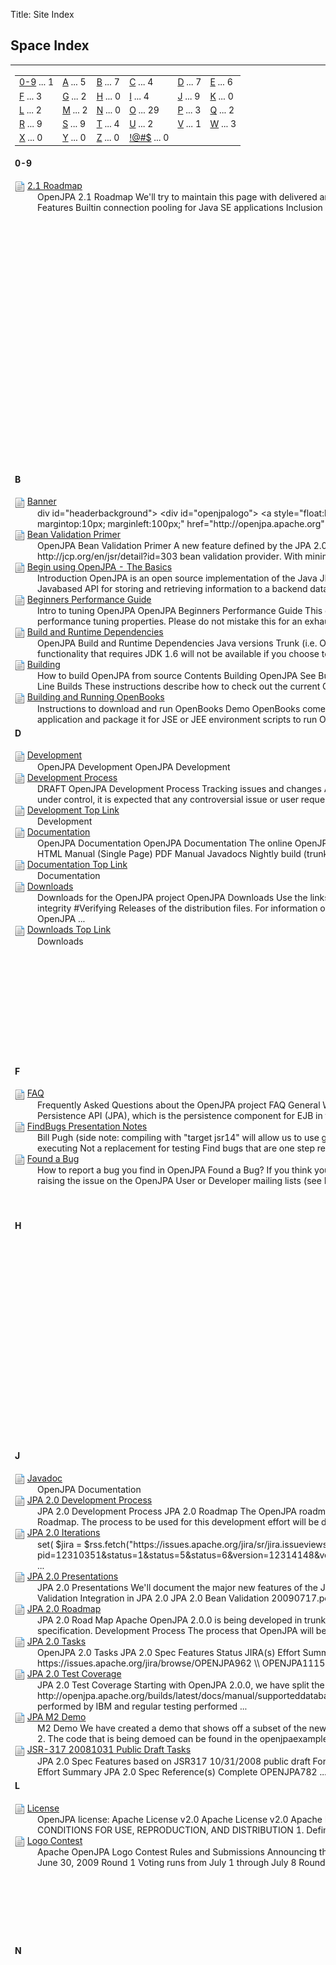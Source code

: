 Title: Site Index

<a name="Site-Index"></a>

## Space Index

 <TABLE width="99%" cellspacing="0" class="grid">
 <TR>
 <TD colspan="2">
 <TABLE width="100%">
 
 <TR>                <td class="border"><A href="#index-0-9">0-9</A> ... 1</TD>
 <td class="border"><A href="#index-A">A</A> ... 5</TD>
 <td class="border"><A href="#index-B">B</A> ... 7</TD>
 <td class="border"><A href="#index-C">C</A> ... 4</TD>
 
 <td class="border"><A href="#index-D">D</A> ... 7</TD>
 <td class="border"><A href="#index-E">E</A> ... 6</TD>
 </TR><TR>
 <td class="border"><A href="#index-F">F</A> ... 3</TD>
 
 <td class="border"><A href="#index-G">G</A> ... 2</TD>
 <td class="border"><A href="#index-H">H</A> ... 0</TD>
 <td class="border"><A href="#index-I">I</A> ... 4</TD>
 <td class="border"><A href="#index-J">J</A> ... 9</TD>
 
 <td class="border"><A href="#index-K">K</A> ... 0</TD>
 </TR><TR>
 <td class="border"><A href="#index-L">L</A> ... 2</TD>
 <td class="border"><A href="#index-M">M</A> ... 2</TD>
 
 <td class="border"><A href="#index-N">N</A> ... 0</TD>
 <td class="border"><A href="#index-O">O</A> ... 29</TD>
 <td class="border"><A href="#index-P">P</A> ... 3</TD>
 <td class="border"><A href="#index-Q">Q</A> ... 2</TD>
 
 </TR><TR>
 <td class="border"><A href="#index-R">R</A> ... 9</TD>
 <td class="border"><A href="#index-S">S</A> ... 9</TD>
 <td class="border"><A href="#index-T">T</A> ... 4</TD>
 
 <td class="border"><A href="#index-U">U</A> ... 2</TD>
 <td class="border"><A href="#index-V">V</A> ... 1</TD>
 <td class="border"><A href="#index-W">W</A> ... 3</TD>
 </TR><TR>
 
 <td class="border"><A href="#index-X">X</A> ... 0</TD>
 <td class="border"><A href="#index-Y">Y</A> ... 0</TD>
 <td class="border"><A href="#index-Z">Z</A> ... 0</TD>
 <td class="border"><A href="#index-%2521@%2523%2524">!@#$</A> ... 0</TD>
 
 <td class="border">&nbsp;</TD>
 <td class="border">&nbsp;</TD>
 </TR>
 </TABLE>
 </TD>
 </TR>
 <TR valign="top">        <td class="border"><H4 style="margin-top: 0px"><A name="index-0-9"></A>0-9</H4>
 
 <IMG src="images/docs_16.gif" height="16" width="16" border="0" align="absmiddle" title="2.1 Roadmap"> 
 <A href="21-roadmap.html">2.1 Roadmap</A>
 <BR>
 <DIV class="smalltext" style="margin: 0 0 0 36px">OpenJPA 2.1 Roadmap  We'll try to maintain this page with delivered and planned features for the OpenJPA 2.1.0 release, so check back often.   Planned Features   Builtin connection pooling for Java SE applications  Inclusion of commonsdbcp in openjpaall.jar and the binary distribution ... </DIV>
 </TD>
 <td class="border"><H4 style="margin-top: 0px"><A name="index-A"></A>A</H4>
 
 <IMG src="images/docs_16.gif" height="16" width="16" border="0" align="absmiddle" title="Apache Nexus Release Process (1.2.x-2.1.x)">
 <A href="apache-nexus-release-process-12x-21x.html">Apache Nexus Release Process (1.2.x-2.1.x)</A>
 <BR>
 <DIV class="smalltext" style="margin: 0 0 0 36px">We're starting to move our builds over to using the Apache Nexus repository (repository.apache.org) for releasing SNAPSHOT and release artifacts. More details on releasing artifacts and using Nexus can be found on the Maven website at http://maven.apache.org/developers/release/apacherelease.html ... </DIV>
 
 <IMG src="images/docs_16.gif" height="16" width="16" border="0" align="absmiddle" title="APIDiscussionFollowUp">
 <A href="apidiscussionfollowup.html">APIDiscussionFollowUp</A>
 <BR>
 <DIV class="smalltext" style="margin: 0 0 0 36px">After our meeting, Patrick did some analysis of our current API and where we might want to take it. Here are some initial observations. Please comment as appropriate.  OpenJPAEntityManager extends EntityTransaction; should it? clr no, I like your ... </DIV>
 
 <IMG src="images/docs_16.gif" height="16" width="16" border="0" align="absmiddle" title="Apply an Eclipse Patch">
 <A href="apply-an-eclipse-patch.html">Apply an Eclipse Patch</A>
 <BR>
 <DIV class="smalltext" style="margin: 0 0 0 36px">Apply an Eclipse Patch to DayTrader You can apply an Eclipse patch to DayTrader for the Criteria API changes  Setting up Eclipse First install eclipse by going to&amp;nbsp;http:/www.eclipse.org http://www.eclipse.org and downloading a version of it. These instructions ... </DIV>
 
 <IMG src="images/docs_16.gif" height="16" width="16" border="0" align="absmiddle" title="Architecture Notes">
 <A href="architecture-notes.html">Architecture Notes</A>
 <BR>
 <DIV class="smalltext" style="margin: 0 0 0 36px">OpenJPA Architecture notes:  Design point: object persistence; ORM but other stores also supported by the architecture  domain model: user's responsibility; other areas are OpenJPA  persistence kernel is central part delegates to other stores via data cache ... </DIV>
 
 <IMG src="images/docs_16.gif" height="16" width="16" border="0" align="absmiddle" title="Automated Builds">
 <A href="automated-builds.html">Automated Builds</A>
 <BR>
 <DIV class="smalltext" style="margin: 0 0 0 36px">We're using the Apache Hudson build server for continuous builds for several of the OpenJPA code streams and some of the artifacts in the Tools subproject.   Hudson Jobs OpenJPA  OpenJPA 1.2.x build and deploy http://hudson.apache.org/hudson/job/OpenJPA12x/ This build runs on the Ubuntu ... </DIV>
 </TD>
 </TR><TR valign="top">
 <td class="border"><H4 style="margin-top: 0px"><A name="index-B"></A>B</H4>
 
 <IMG src="images/docs_16.gif" height="16" width="16" border="0" align="absmiddle" title="Banner">
 <A href="banner.html">Banner</A>
 <BR>
 <DIV class="smalltext" style="margin: 0 0 0 36px">div id=&quot;headerbackground&quot;&gt; 	  &lt;div id=&quot;openjpalogo&quot;&gt;         &lt;a style=&quot;float:left; width:280px;display:block;textindent:5000px;textdecoration:none;lineheight:60px; margintop:10px; marginleft:100px;&quot; href=&quot;http://openjpa.apache.org&quot;&gt;OpenJPA&lt;/a&gt; 	  &lt;/div&gt;      &lt;div id ... </DIV>
 
 <IMG src="images/docs_16.gif" height="16" width="16" border="0" align="absmiddle" title="Bean Validation Primer">
 <A href="bean-validation-primer.html">Bean Validation Primer</A>
 <BR>
 <DIV class="smalltext" style="margin: 0 0 0 36px">OpenJPA Bean Validation Primer  A new feature defined by the JPA 2.0 specification is the ability to seamlessly integrate with a JSR303 http://jcp.org/en/jsr/detail?id=303 bean validation provider.  With minimal effort, OpenJPA 2.0 http://openjpa.apache.org ... </DIV>
 
 <IMG src="images/docs_16.gif" height="16" width="16" border="0" align="absmiddle" title="Begin using OpenJPA - The Basics">
 <A href="begin-using-openjpa-the-basics.html">Begin using OpenJPA - The Basics</A>
 <BR>
 <DIV class="smalltext" style="margin: 0 0 0 36px">Introduction OpenJPA is an open source implementation of the Java JPA (Java Persistence API) specification from Apache. JPA provides an agnostic Javabased API for storing and retrieving information to a backend database. It has a canonical query language named ... </DIV>
 
 <IMG src="images/docs_16.gif" height="16" width="16" border="0" align="absmiddle" title="Beginners Performance Guide">
 <A href="beginners-performance-guide.html">Beginners Performance Guide</A>
 <BR>
 <DIV class="smalltext" style="margin: 0 0 0 36px">Intro to tuning OpenJPA     OpenJPA Beginners Performance Guide  This guide is targeted at new users of OpenJPA that would like to know some of the important performance tuning properties. Please do not mistake this for an exhaustive tuning guide. This is just enough information ... </DIV>

 <IMG src="images/docs_16.gif" height="16" width="16" border="0" align="absmiddle" title="Build and Runtime Dependencies">
 <A href="build-and-runtime-dependencies.html">Build and Runtime Dependencies</A>
 <BR>
 <DIV class="smalltext" style="margin: 0 0 0 36px">OpenJPA Build and Runtime Dependencies    Java versions   Trunk (i.e. OpenJPA 2.1.0 currently) and 2.0.x branch require JDK 1.6 or 1.5. Note that some functionality that requires JDK 1.6 will not be available if you choose to build with JDK 1.5.  Building ... </DIV>
 
 <IMG src="images/docs_16.gif" height="16" width="16" border="0" align="absmiddle" title="Building">
 <A href="building.html">Building</A>
 <BR>
 <DIV class="smalltext" style="margin: 0 0 0 36px">How to build OpenJPA from source    Contents     Building OpenJPA  See Build and Runtime Dependencies for details on the required Java levels.   Maven   Command Line Builds  These instructions describe how to check out the current OpenJPA source code (from ... </DIV>
 
 <IMG src="images/docs_16.gif" height="16" width="16" border="0" align="absmiddle" title="Building and Running OpenBooks">
 <A href="building-and-running-openbooks.html">Building and Running OpenBooks</A>
 <BR>
 <DIV class="smalltext" style="margin: 0 0 0 36px">Instructions to download and run OpenBooks Demo   OpenBooks comes with      complete source code   build scripts to demonstrate how to build a typical OpenJPA application and package it for JSE or JEE environment   scripts to run OpenBooks in on your local database installation.        Follow ... </DIV>
 </TD>
 <td class="border"><H4 style="margin-top: 0px"><A name="index-C"></A>C</H4>
 
 <IMG src="images/docs_16.gif" height="16" width="16" border="0" align="absmiddle" title="Coding Standards">
 <A href="coding-standards.html">Coding Standards</A>
 <BR>
 <DIV class="smalltext" style="margin: 0 0 0 36px">Coding standards for OpenJPA source code    Coding Standards   ASF Requirements   Copyright notices for submitted patches  Please see http://www.apache.org/legal/srcheaders.html for details of the following summary.  Apache does not require you to assign ownership or copyright for any ... </DIV>
 
 <IMG src="images/docs_16.gif" height="16" width="16" border="0" align="absmiddle" title="Committers">
 <A href="committers.html">Committers</A>
 <BR>
 <DIV class="smalltext" style="margin: 0 0 0 36px">List of people with commit access to the OpenJPA repository   The people listed below have made significant contributions to OpenJPA by working long and hard to make quality software for the rest of the world to use.  If you would like to contribute to OpenJPA, please see ... </DIV>
 
 <IMG src="images/docs_16.gif" height="16" width="16" border="0" align="absmiddle" title="Community">
 <A href="community.html">Community</A>
 <BR>
 <DIV class="smalltext" style="margin: 0 0 0 36px">OpenJPA Community Links</DIV>
 
 <IMG src="images/docs_16.gif" height="16" width="16" border="0" align="absmiddle" title="Community Top Link">
 <A href="community.html">Community Top Link</A>
 <BR>
 <DIV class="smalltext" style="margin: 0 0 0 36px">Community</DIV>
 
 <IMG src="images/docs_16.gif" height="16" width="16" border="0" align="absmiddle" title="Consumers Top Link">
 <A href="consumers.html">Consumers Top Link</A>
 <BR>
 <DIV class="smalltext" style="margin: 0 0 0 36px">Consumers</DIV>
 
 </TD>
 </TR><TR valign="top">
 <td class="border"><H4 style="margin-top: 0px"><A name="index-D"></A>D</H4>
 
 <IMG src="images/docs_16.gif" height="16" width="16" border="0" align="absmiddle" title="Development">
 <A href="development.html">Development</A>
 <BR>
 <DIV class="smalltext" style="margin: 0 0 0 36px">OpenJPA Development    OpenJPA Development</DIV>
 
 <IMG src="images/docs_16.gif" height="16" width="16" border="0" align="absmiddle" title="Development Process">
 <A href="development-process.html">Development Process</A>
 <BR>
 <DIV class="smalltext" style="margin: 0 0 0 36px">DRAFT OpenJPA Development Process   Tracking issues and changes  A JIRA issue is required for any substantive change. In order to keep the list of JIRA issues under control, it is expected that any controversial issue or user request for a feature or design change be discussed ... </DIV>
 
 <IMG src="images/docs_16.gif" height="16" width="16" border="0" align="absmiddle" title="Development Top Link">
 <A href="development.html">Development Top Link</A>
 <BR>
 <DIV class="smalltext" style="margin: 0 0 0 36px">Development</DIV>
 
 <IMG src="images/docs_16.gif" height="16" width="16" border="0" align="absmiddle" title="Documentation">
 <A href="documentation.html">Documentation</A>
 <BR>
 <DIV class="smalltext" style="margin: 0 0 0 36px">OpenJPA Documentation    OpenJPA Documentation  The online OpenJPA documentation can be found here.   Latest (2.1.0SNAPSHOT)    Version  HTML Manual  HTML Manual (Single Page)  PDF Manual  Javadocs    Nightly build (trunk)  manual http://openjpa.apache.org/builds/latest ... </DIV>
 
 <IMG src="images/docs_16.gif" height="16" width="16" border="0" align="absmiddle" title="Documentation Top Link">
 <A href="documentation.html">Documentation Top Link</A>
 <BR>
 <DIV class="smalltext" style="margin: 0 0 0 36px">Documentation</DIV>
 
 <IMG src="images/docs_16.gif" height="16" width="16" border="0" align="absmiddle" title="Downloads">
 <A href="downloads.html">Downloads</A>
 <BR>
 <DIV class="smalltext" style="margin: 0 0 0 36px">Downloads for the OpenJPA project    OpenJPA Downloads  Use the links below to download a distribution of Apache OpenJPA. It is good practice to verify the integrity #Verifying Releases of the distribution files.  For information on obtaining OpenJPA binaries, see the Obtaining page. For information on building OpenJPA ... </DIV>
 
 <IMG src="images/docs_16.gif" height="16" width="16" border="0" align="absmiddle" title="Downloads Top Link">
 <A href="downloads.html">Downloads Top Link</A>
 <BR>
 <DIV class="smalltext" style="margin: 0 0 0 36px">Downloads</DIV>
 </TD>
 <td class="border"><H4 style="margin-top: 0px"><A name="index-E"></A>E</H4>
 
 <IMG src="images/docs_16.gif" height="16" width="16" border="0" align="absmiddle" title="Embeddable samples">
 <A href="embeddable-samples.html">Embeddable samples</A>
 <BR>
 <DIV class="smalltext" style="margin: 0 0 0 36px">Embeddable samples    Embeddable classes An entity may use other finegrained classes to represent entity state. Instances of these classes, unlike entity instances, do not have persistent identity of their own. Instead, they exist only as part of the state of the entity ... </DIV>
 
 <IMG src="images/docs_16.gif" height="16" width="16" border="0" align="absmiddle" title="Enhancement with ANT">
 <A href="enhancement-with-ant.html">Enhancement with ANT</A>
 <BR>
 <DIV class="smalltext" style="margin: 0 0 0 36px">following shows how to define a OpenJPA enhancer task and how to invoke the task in ANT.  First you'll need to compile the Entites. (Note: as a prereq to running the enhance task, I copied my persistence.xml file to my /build directory. You ... </DIV>
 
 <IMG src="images/docs_16.gif" height="16" width="16" border="0" align="absmiddle" title="Enhancement with Eclipse">
 <A href="enhancement-with-eclipse.html">Enhancement with Eclipse</A>
 <BR>
 <DIV class="smalltext" style="margin: 0 0 0 36px">Enhancing Entities with Eclipse  If you are using Eclipse to write and deploy your application, then you have two choices for build time enhancement of your entities. But, if you're using orm.xml to map the Entities, then you can only use the Custom ANT ... </DIV>
 
 <IMG src="images/docs_16.gif" height="16" width="16" border="0" align="absmiddle" title="Enhancement with Maven">
 <A href="enhancement-with-maven.html">Enhancement with Maven</A>
 <BR>
 <DIV class="smalltext" style="margin: 0 0 0 36px">Using the openjpamavenplugin  There is a Maven plugin provided by the Codehaus project http://mojo.codehaus.org/openjpamavenplugin/index.html, which uses OpenJPA to enhance entities during a Maven build.  For example, to enhance you source entity classes after they have been compiled (but exclude ... </DIV>
 
 <IMG src="images/docs_16.gif" height="16" width="16" border="0" align="absmiddle" title="Entity Enhancement">
 <A href="entity-enhancement.html">Entity Enhancement</A>
 <BR>
 <DIV class="smalltext" style="margin: 0 0 0 36px">How to enhance entity classes    What is Enhancement Anyway?  The JPA spec requires some type of monitoring of Entity objects, but the spec does not define how to implement this monitoring. Some JPA providers autogenerate new subclasses or proxy objects that front ... </DIV>

 <IMG src="images/docs_16.gif" height="16" width="16" border="0" align="absmiddle" title="Events and News">
 <A href="index.html#Index-eventsandnews">Events and News</A>
 <BR> 
 <DIV class="smalltext" style="margin: 0 0 0 36px">OpenJPA related events    News Archive</DIV>
 </TD>
 </TR><TR valign="top">
 <td class="border"><H4 style="margin-top: 0px"><A name="index-F"></A>F</H4>
 
 <IMG src="images/docs_16.gif" height="16" width="16" border="0" align="absmiddle" title="FAQ">
 <A href="faq.html">FAQ</A>
 <BR>
 <DIV class="smalltext" style="margin: 0 0 0 36px">Frequently Asked Questions about the OpenJPA project    FAQ      General   What is OpenJPA?  OpenJPA is a 100% opensource implementation of the Java Persistence API (JPA), which is the persistence component for EJB in the Java EE 5 specification http://java.sun.com/javaee/.   What ... </DIV>
 
 <IMG src="images/docs_16.gif" height="16" width="16" border="0" align="absmiddle" title="FindBugs Presentation Notes">
 <A href="findbugs-presentation-notes.html">FindBugs Presentation Notes</A>
 <BR>
 <DIV class="smalltext" style="margin: 0 0 0 36px">Bill Pugh  (side note: compiling with &quot;target jsr14&quot; will allow us to use generics and compile to JDK 1.4 usable code)  Static analysis   Analyzes program w/out executing   Not a replacement for testing  Find bugs that are one step removed ... </DIV>
 
 <IMG src="images/docs_16.gif" height="16" width="16" border="0" align="absmiddle" title="Found a Bug">
 <A href="found-a-bug.html">Found a Bug</A>
 <BR>
 <DIV class="smalltext" style="margin: 0 0 0 36px">How to report a bug you find in OpenJPA    Found a Bug?  If you think you've found a problem with OpenJPA, there are several ways to proceed.  You can begin by raising the issue on the OpenJPA User or Developer mailing lists (see Mailing Lists ... </DIV>
 </TD>
 <td class="border"><H4 style="margin-top: 0px"><A name="index-G"></A>G</H4>
 
 <IMG src="images/docs_16.gif" height="16" width="16" border="0" align="absmiddle" title="Get Involved">
 <A href="get-involved.html">Get Involved</A>
 <BR>
 <DIV class="smalltext" style="margin: 0 0 0 36px">Information on getting involved with the OpenJPA project    Join the Apache OpenJPA Community  The Apache OpenJPA project is being built by the open source community for the open source community we welcome your input and contributions!   What we are looking for   Source code ... </DIV>
 
 <IMG src="images/docs_16.gif" height="16" width="16" border="0" align="absmiddle" title="Getting started">
 <A href="getting-started.html">Getting started</A>
 <BR>
 <DIV class="smalltext" style="margin: 0 0 0 36px">Notes These instructions detail the steps required to run a give sample for a number of different environments. You can substitute any of the directories in the \binary download\\examples\ directory for hellojpa in the instructions below to run a different sample.   Getting Started with the Eclipse  # Download ... </DIV>
 </TD>
 
 </TR><TR valign="top">
 <td class="border"><H4 style="margin-top: 0px"><A name="index-H"></A>H</H4>
 </TD>
 <td class="border"><H4 style="margin-top: 0px"><A name="index-I"></A>I</H4>

 <IMG src="https://cwiki.apache.org/confluence/s/1810/9/_/images/icons/home_16.gif" height="16" width="16" border="0" align="absmiddle" title="Index (Space Home Page)">
 <A href="index.html">Index</A>
 <BR>
 <DIV class="smalltext" style="margin: 0 0 0 36px">Welcome to Apache OpenJPA     \\                             \\   News Events and News   \\     \\   Resources   Quick Start Guide to OpenJPA Quick Start  Obtaining OpenJPA Obtaining  OpenJPA Documentation Documentation  Integration with Containers and Application Servers Integration  Enhancing entities with Maven2 Entity Enhancement  OpenJPA ... </DIV>
 
 <IMG src="images/docs_16.gif" height="16" width="16" border="0" align="absmiddle" title="Index Top Link">
 <A href="index.html">Index Top Link</A>
 <BR>
 <DIV class="smalltext" style="margin: 0 0 0 36px">Index</DIV>
 
 <IMG src="images/docs_16.gif" height="16" width="16" border="0" align="absmiddle" title="Integration">
 <A href="integration.html">Integration</A>
 <BR>
 <DIV class="smalltext" style="margin: 0 0 0 36px">How to integrate OpenJPA with various containers and application servers    Runtime Dependencies  The binary release download of OpenJPA includes all of the code needed to run in a standalone Java SE JVM or within a Java EE application server. See Build and Runtime ... </DIV>
 
 <IMG src="images/docs_16.gif" height="16" width="16" border="0" align="absmiddle" title="Intro">
 <A href="intro.html">Intro</A>
 <BR>
 <DIV class="smalltext" style="margin: 0 0 0 36px">Apache OpenJPA is a Java persistence project at The Apache Software Foundation http://apache.org that can be used as a standalone POJO http://en.wikipedia.org/wiki/POJO persistence layer or integrated Integration into any Java EE compliant container and many other lightweight ... </DIV>
 </TD>
 
 </TR><TR valign="top">
 <td class="border"><H4 style="margin-top: 0px"><A name="index-J"></A>J</H4>
 
 <IMG src="images/docs_16.gif" height="16" width="16" border="0" align="absmiddle" title="Javadoc">
 <A href="javadoc.html">Javadoc</A>
 <BR>
 <DIV class="smalltext" style="margin: 0 0 0 36px">OpenJPA Documentation</DIV>
 
 <IMG src="images/docs_16.gif" height="16" width="16" border="0" align="absmiddle" title="JPA 2.0 Development Process">
 <A href="jpa-20-development-process.html">JPA 2.0 Development Process</A>
 <BR>
 <DIV class="smalltext" style="margin: 0 0 0 36px">JPA 2.0 Development Process    JPA 2.0 Roadmap The OpenJPA roadmap and iteration detail for developing JPA 2.0 functionality is documented here JPA 2.0 Roadmap. The process to be used for this development effort will be documented on this Development Process page.   Overview JPA ... </DIV>
 
 <IMG src="images/docs_16.gif" height="16" width="16" border="0" align="absmiddle" title="JPA 2.0 Iterations">
 <A href="jpa-20-iterations.html">JPA 2.0 Iterations</A>
 <BR>
 <DIV class="smalltext" style="margin: 0 0 0 36px">set( $jira = $rss.fetch(&quot;https://issues.apache.org/jira/sr/jira.issueviews:searchrequestxml/temp/SearchRequest.xml?pid=12310351&amp;status=1&amp;status=5&amp;status=6&amp;version=12314148&amp;version=12313483&amp;version=12313624&amp;version=12314149&amp;version=12314019&amp;version ... </DIV>
 
 <IMG src="images/docs_16.gif" height="16" width="16" border="0" align="absmiddle" title="JPA 2.0 Presentations">
 <A href="jpa-20-presentations.html">JPA 2.0 Presentations</A>
 <BR>
 <DIV class="smalltext" style="margin: 0 0 0 36px">JPA 2.0 Presentations  We'll document the major new features of the JPA 2.0 specification and how they are being implemented in OpenJPA on this page.   Bean Validation Integration in JPA 2.0 JPA 2.0 Bean Validation 20090717.pdf (20090717) by Jeremy Bauer and Donald ... </DIV>
 
 <IMG src="images/docs_16.gif" height="16" width="16" border="0" align="absmiddle" title="JPA 2.0 Roadmap">
 <A href="jpa-20-roadmap.html">JPA 2.0 Roadmap</A>
 <BR> 
 <DIV class="smalltext" style="margin: 0 0 0 36px">JPA 2.0 Road Map  Apache OpenJPA 2.0.0 is being developed in trunk and will be a JPA 2.0 certified release of the JSR317 http://jcp.org/en/jsr/detail?id=317 specification.   Development Process  The process that OpenJPA will be following for developing JPA ... </DIV>
 
 <IMG src="images/docs_16.gif" height="16" width="16" border="0" align="absmiddle" title="JPA 2.0 Tasks">
 <A href="jpa-20-tasks.html">JPA 2.0 Tasks</A>
 <BR>
 <DIV class="smalltext" style="margin: 0 0 0 36px">OpenJPA 2.0 Tasks    JPA 2.0 Spec Features    Status  JIRA(s)  Effort  Summary  Area  JPA 2.0 Spec Reference(s)    Complete  OPENJPA962 https://issues.apache.org/jira/browse/OPENJPA962 \\ OPENJPA1115 https://issues.apache.org/jira/browse/OPENJPA1115  Medium  New database ... </DIV>
 
 <IMG src="images/docs_16.gif" height="16" width="16" border="0" align="absmiddle" title="JPA 2.0 Test Coverage">
 <A href="jpa-20-test-coverage.html">JPA 2.0 Test Coverage</A>
 <BR>
 <DIV class="smalltext" style="margin: 0 0 0 36px">JPA 2.0 Test Coverage  Starting with OpenJPA 2.0.0, we have split the supported databases  http://openjpa.apache.org/builds/latest/docs/manual/supporteddatabases.html into verified and compatible categories. The automated database testing performed by IBM and regular testing performed ... </DIV>

 <IMG src="images/docs_16.gif" height="16" width="16" border="0" align="absmiddle" title="JPA M2 Demo">
 <A href="jpa-m2-demo.html">JPA M2 Demo</A>
 <BR>
 <DIV class="smalltext" style="margin: 0 0 0 36px">M2 Demo We have created a demo that shows off a subset of the new features that were added during the second milestone Release Management#Milestone 2. The code that is being demoed can be found in the openjpaexamples module under the src/jpastore ... </DIV>

 <IMG src="images/docs_16.gif" height="16" width="16" border="0" align="absmiddle" title="JSR-317 20081031 Public Draft Tasks">
 <A href="jsr-317-20081031-public-draft-tasks.html">JSR-317 20081031 Public Draft Tasks</A>
 <BR>
 <DIV class="smalltext" style="margin: 0 0 0 36px">JPA 2.0 Spec Features based on JSR317 10/31/2008 public draft  For the most recent task list see the JPA 2.0 Roadmap JPA 2.0 Roadmap.    Status  JIRA(s)  Effort  Summary  JPA 2.0 Spec Reference(s)    Complete   OPENJPA782 ... </DIV>
 </TD>
 <td class="border"><H4 style="margin-top: 0px"><A name="index-K"></A>K</H4>
 </TD>
 </TR><TR valign="top">
 
 <td class="border"><H4 style="margin-top: 0px"><A name="index-L"></A>L</H4>

 <IMG src="images/docs_16.gif" height="16" width="16" border="0" align="absmiddle" title="License">
 <A href="license.html">License</A>
 <BR>
 <DIV class="smalltext" style="margin: 0 0 0 36px">OpenJPA license: Apache License v2.0    Apache License v2.0                   Apache License             Version 2.0, January 2004            http://www.apache.org/licenses/     TERMS AND CONDITIONS FOR USE, REPRODUCTION, AND DISTRIBUTION    1. Definitions.     &quot;License&quot; shall mean the terms and conditions for use ... </DIV>

 <IMG src="images/docs_16.gif" height="16" width="16" border="0" align="absmiddle" title="Logo Contest">
 <A href="logo-contest.html">Logo Contest</A>
 <BR>
 <DIV class="smalltext" style="margin: 0 0 0 36px">Apache OpenJPA Logo Contest Rules and Submissions    Announcing the OpenJPA Logo Contest! !paint200x150.png align=left! Submissions accepted through June 30, 2009 Round 1 Voting runs from July 1 through July 8 Round ... </DIV>
 </TD>
 <td class="border"><H4 style="margin-top: 0px"><A name="index-M"></A>M</H4>

 <IMG src="images/docs_16.gif" height="16" width="16" border="0" align="absmiddle" title="Mailing Lists">
 <A href="mailing-lists.html">Mailing Lists</A>
 <BR>
 <DIV class="smalltext" style="margin: 0 0 0 36px">Mailing lists for OpenJPA discussions    Project Mailing Lists  OpenJPA mailing lists for users, developers and committers are hosted by Nabble http://n2.nabble.com/OpenJPAf208410.html forum.  You can view the current posts, subscribe or unsubscribe, post messages or browse the archives ... </DIV>

 <IMG src="images/docs_16.gif" height="16" width="16" border="0" align="absmiddle" title="Migration Tool">
 <A href="migration-tool.html">Migration Tool</A>
 <BR>
 <DIV class="smalltext" style="margin: 0 0 0 36px">Migration Tool  This commandline utility translates proprietary mapping descriptors to standard JPA mapping descriptors.   Download  The latest OpenJPA Tools JAR file can be download from the SNAPSHOT Repository https://repository.apache.org/content/repositories/snapshots/org/apache ... </DIV>
 </TD>
 
 </TR><TR valign="top">
 <td class="border"><H4 style="margin-top: 0px"><A name="index-N"></A>N</H4>
 </TD>
 <td class="border"><H4 style="margin-top: 0px"><A name="index-O"></A>O</H4>

 <IMG src="images/docs_16.gif" height="16" width="16" border="0" align="absmiddle" title="Obtaining">
 <A href="obtaining.html">Obtaining</A>
 <BR>
 <DIV class="smalltext" style="margin: 0 0 0 36px">How to obtain OpenJPA   OpenJPA official releases can be downloaded at the Downloads page.  Released binaries can also by accessed from Maven pom.xml files by pointing them to the repository at http://people.apache.org/repo/m2incubatingrepository . An example pom.xml that will use the 0.9.0incubating ... </DIV>

 <IMG src="images/docs_16.gif" height="16" width="16" border="0" align="absmiddle" title="OpenBooks - Featuring JPA 2.0">
 <A href="openbooks-featuring-jpa-20.html">OpenBooks - Featuring JPA 2.0</A>
 <BR>
 <DIV class="smalltext" style="margin: 0 0 0 36px">OpenBooks is a sample (and perhaps, simple) application featuring some of the new features in JPA 2.0. This demonstration features usage of new JPA 2.0 features such as   Criteria Query   Compound, Derived identity   Orphan Delete   Persistent Domain Model API   The sample ... </DIV>

 <IMG src="images/docs_16.gif" height="16" width="16" border="0" align="absmiddle" title="OpenJPA 2.0.0">
 <A href="openjpa-200.html">OpenJPA 2.0.0</A>
 <BR>
 <DIV class="smalltext" style="margin: 0 0 0 36px">OpenJPA 2.0.0  The Apache OpenJPA community is proud to announce the release of Apache OpenJPA 2.0.0. This distribution is based on the final JSR 317 Java Persistence API, Version 2.0 http://jcp.org/en/jsr/detail?id=317 specification and passes ... </DIV>

 <IMG src="images/docs_16.gif" height="16" width="16" border="0" align="absmiddle" title="OpenJPA 2.0.0 Beta">
 <A href="openjpa-200-beta.html">OpenJPA 2.0.0 Beta</A>
 <BR>
 <DIV class="smalltext" style="margin: 0 0 0 36px">OpenJPA 2.0.0 Beta  The Apache OpenJPA community is proud to release a Beta distribution of OpenJPA 2.0.0. This distribution is based on the final JSR 317 Java Persistence API, Version 2.0 http://jcp.org/en/jsr/detail?id=317 specification ... </DIV>
 
 <IMG src="images/docs_16.gif" height="16" width="16" border="0" align="absmiddle" title="OpenJPA 2.0.0 Beta 2">
 <A href="openjpa-200-beta-2.html">OpenJPA 2.0.0 Beta 2</A>
 <BR>
 <DIV class="smalltext" style="margin: 0 0 0 36px">OpenJPA 2.0.0 Beta 2  The Apache OpenJPA community is proud to release a Beta 2 distribution of OpenJPA 2.0.0. This distribution is based on the final JSR 317 Java Persistence API, Version 2.0 http://jcp.org/en/jsr/detail?id ... </DIV>

 <IMG src="images/docs_16.gif" height="16" width="16" border="0" align="absmiddle" title="OpenJPA 2.0.0 Beta 3">
 <A href="openjpa-200-beta-3.html">OpenJPA 2.0.0 Beta 3</A>
 <BR>
 <DIV class="smalltext" style="margin: 0 0 0 36px">OpenJPA 2.0.0 Beta 3  The Apache OpenJPA community is proud to release a Beta 3 distribution of OpenJPA 2.0.0. This distribution is based on the final JSR 317 Java Persistence API, Version 2.0 http://jcp.org/en/jsr/detail?id ... </DIV>

 <IMG src="images/docs_16.gif" height="16" width="16" border="0" align="absmiddle" title="OpenJPA 2.0.0 Early Access 2">
 <A href="openjpa-200-early-access-2.html">OpenJPA 2.0.0 Early Access 2</A>
 <BR>
 <DIV class="smalltext" style="margin: 0 0 0 36px">OpenJPA 2.0.0 Early Access 2    OpenJPA 2.0.0 Early Access 2  The Apache OpenJPA community is proud to provide an early access distribution of OpenJPA 2.0. This distribution is based on the 03/13/2009 draft of the JPA 2.0/JSR317 specification. Included are many ... </DIV>

 <IMG src="images/docs_16.gif" height="16" width="16" border="0" align="absmiddle" title="OpenJPA 2.0.0 Milestone 3">
 <A href="openjpa-200-milestone-3.html">OpenJPA 2.0.0 Milestone 3</A>
 <BR>
 <DIV class="smalltext" style="margin: 0 0 0 36px">OpenJPA 2.0.0 Milestone 3    OpenJPA 2.0.0 Milestone 3  The Apache OpenJPA community is proud to provide a Milestone 3 distribution of OpenJPA 2.0. This distribution is based on the 20090922 Proposed Final Draft 2 of the JSR317 JPA 2.0 specification. Included ... </DIV>

 <IMG src="images/docs_16.gif" height="16" width="16" border="0" align="absmiddle" title="OpenJPA 2.0.1">
 <A href="openjpa-201.html">OpenJPA 2.0.1</A>
 <BR>
 <DIV class="smalltext" style="margin: 0 0 0 36px">OpenJPA 2.0.1  The Apache OpenJPA community is proud to announce the maintenance release of Apache OpenJPA 2.0.1. As with the prior 2.0.0 release, this distribution is based on the final JSR 317 Java Persistence API, Version 2.0 http://jcp.org/en/jsr/detail ... </DIV>

 <IMG src="images/docs_16.gif" height="16" width="16" border="0" align="absmiddle" title="OpenJPA Confluence User Groups">
 <A href="openjpa-confluence-user-groups.html">OpenJPA Confluence User Groups</A>
 <BR>
 <DIV class="smalltext" style="margin: 0 0 0 36px"></DIV>

 <IMG src="images/docs_16.gif" height="16" width="16" border="0" align="absmiddle" title="OpenJPA Development Resources">
 <A href="openjpa-development-resources.html">OpenJPA Development Resources</A>
 <BR>
 <DIV class="smalltext" style="margin: 0 0 0 36px">Getting Involved  Most of the OpenJPA discussions happen on the mailto:dev@openjpa.apache.org mailing list. For more details see OpenJPA mailing lists OpenJPAEmail. For more general discussion about Apache mailing lists, see the Apache mailing lists http://www.apache.org ... </DIV>
 
 <IMG src="images/docs_16.gif" height="16" width="16" border="0" align="absmiddle" title="OpenJPA Logo Contest - Round 1">
 <A href="openjpa-logo-contest-round-1.html">OpenJPA Logo Contest - Round 1</A>
 <BR>
 <DIV class="smalltext" style="margin: 0 0 0 36px">Logo Submissions  Logos submitted for Round #1 voting from July 1 July 9:  # !http://os.oles.biz/openjpalogoideas/variant1.png vspace=5! Georgi Naplatanov goshoatolesbiz # !http://os.oles.biz/openjpalogoideas/variant2.png vspace=5! Georgi Naplatanov goshoatolesbiz # !http://os.oles.biz ... </DIV>

 <IMG src="images/docs_16.gif" height="16" width="16" border="0" align="absmiddle" title="OpenJPA Logo Contest - Round 2">
 <A href="openjpa-logo-contest-round-2.html">OpenJPA Logo Contest - Round 2</A>
 <BR>
 <DIV class="smalltext" style="margin: 0 0 0 36px">Logo Submissions  The results of the first round of voting can be found at OpenJPA Logo Contest Round 1  The following are the finalists for Round 2 of voting from July 9 14:  # !http://people.apache.org/dwoods/openjpa/logos/openjpalogo1.png vspace=5! #7 ... </DIV>

 <IMG src="images/docs_16.gif" height="16" width="16" border="0" align="absmiddle" title="OpenJPA Logo Contest - Run-off">
 <A href="openjpa-logo-contest-run-off.html">OpenJPA Logo Contest - Run-off</A>
 <BR>
 <DIV class="smalltext" style="margin: 0 0 0 36px">Logo Submissions  The results of the first round of voting can be found at OpenJPA Logo Contest Round 1  The results of the second round of voting can be found at OpenJPA Logo Contest Round 2  The following are the finalists for a runoff round of voting. Please ... </DIV>

 <IMG src="images/docs_16.gif" height="16" width="16" border="0" align="absmiddle" title="OpenJPA Release Policy">
 <A href="openjpa-release-policy.html">OpenJPA Release Policy</A>
 <BR>
 <DIV class="smalltext" style="margin: 0 0 0 36px">OpenJPA Release Policy   Release Numbering The release number consists of three digits separated by decimal points, followed by an optional status e.g. 2.1.6beta2. The first digit is the major release number; the second is the minor release number; the third is the patch ... </DIV>

 <IMG src="images/docs_16.gif" height="16" width="16" border="0" align="absmiddle" title="OpenJPA Up Close and Personal">
 <A href="openjpa-up-close-and-personal.html">OpenJPA Up Close and Personal</A>
 <BR>
 <DIV class="smalltext" style="margin: 0 0 0 36px">Summer 2007 Meeting Information  The meeting is on the 6th and 7th of August, 2007.   Agenda   Monday 6 August  Time Title Description Presenter Sponsor Presentation   9:30 10:00 Introductions      10:00 12:00 OpenJPA Architecture ... </DIV>

 <IMG src="images/docs_16.gif" height="16" width="16" border="0" align="absmiddle" title="OpenJPA+Email">
 <A href="openjpaemail.html">OpenJPA+Email</A>
 <BR>
 <DIV class="smalltext" style="margin: 0 0 0 36px">OpenJPA email aliases   dev@openjpa.apache.org This alias is primarily for the developers on the OpenJPA project.  To subscribe, send mail to mailto:devsubscribe@openjpa.apache.org To unsubscribe, send mail to mailto:devunsubscribe@openjpa.apache.org Archives can be found at http://mailarchives.apache.org/modmbox/openjpadev   users@openjpa.apache.org This alias is primarily for users ... </DIV>

 <IMG src="images/docs_16.gif" height="16" width="16" border="0" align="absmiddle" title="OpenJPAEclipseEnhancementBuilder">
 <A href="openjpaeclipseenhancementbuilder.html">OpenJPAEclipseEnhancementBuilder</A>
 <BR>
 <DIV class="smalltext" style="margin: 0 0 0 36px">OpenJPA Eclipse Tooling   How to use the OpenJPA Eclipse Tooling Builder for Bytecode Enhancement  Once you have installed the OpenJPA Eclipse tooling OpenJPAEclipseInstallation, here is how to add the Bytecode Enhancement Builder to a Java project:  # rightclick on Project, click ... </DIV>
 
 <IMG src="images/docs_16.gif" height="16" width="16" border="0" align="absmiddle" title="OpenJPAEclipseInstallation">
 <A href="openjpaeclipseinstallation.html">OpenJPAEclipseInstallation</A>
 <BR>
 <DIV class="smalltext" style="margin: 0 0 0 36px">OpenJPA Eclipse Tooling    http://people.apache.org/dwoods/openjpa/devtools/updatesite/ is the current Update Site of the OpenJPA Eclipse Tooling. (It will probably still change.)     How to install the OpenJPA Eclipse Tooling  # Get Eclipse min. version 3.4 # Install the OpenJPA ... </DIV>

 <IMG src="images/docs_16.gif" height="16" width="16" border="0" align="absmiddle" title="OpenJPAEclipseToolingDevAndBuild">
 <A href="openjpaeclipsetoolingdevandbuild.html">OpenJPAEclipseToolingDevAndBuild</A>
 <BR>
 <DIV class="smalltext" style="margin: 0 0 0 36px">OpenJPA Eclipse Tooling   How to develop on and build the OpenJPA Eclipse Tooling   IDE  # get Eclipse with PDE # check out the https://svn.apache.org/repos/asf/openjpa/devtools/trunk/ (not just the individual project directories, but really the trunk, so that you ... </DIV>

 <IMG src="images/docs_16.gif" height="16" width="16" border="0" align="absmiddle" title="OpenTrader">
 <A href="opentrader.html">OpenTrader</A>
 <BR>
 <DIV class="smalltext" style="margin: 0 0 0 36px">OpenTrader: a transactional, web application with Google Web Toolkit, OpenJPA/Slice on Tomcat  !OpenTraderlogin.gif!   OpenTrader is a sample web application to demonstrate integration of Google Web Toolkit (GWT) and OpenJPA running in Tomcat Servlet Container. These pages describe various aspects ... </DIV>

 <IMG src="images/docs_16.gif" height="16" width="16" border="0" align="absmiddle" title="OpenTraderArchitecture">
 <A href="opentraderarchitecture.html">OpenTraderArchitecture</A>
 <BR>
 <DIV class="smalltext" style="margin: 0 0 0 36px">State the design goals Describe the architecture  One of the good practices of software development is to start with a set of basic requirements and then express these requirements more formally through a set the interfaces. So let us begin by listing the requirements for OpenTrader sample.    a trader ... </DIV>

 <IMG src="images/docs_16.gif" height="16" width="16" border="0" align="absmiddle" title="OpenTraderBuild">
 <A href="opentraderbuild.html">OpenTraderBuild</A>
 <BR>
 <DIV class="smalltext" style="margin: 0 0 0 36px">Build instructions</DIV>

 <IMG src="images/docs_16.gif" height="16" width="16" border="0" align="absmiddle" title="OpenTraderClient">
 <A href="opentraderclient.html">OpenTraderClient</A>
 <BR>
 <DIV class="smalltext" style="margin: 0 0 0 36px">Describe the client side development</DIV>

 <IMG src="images/docs_16.gif" height="16" width="16" border="0" align="absmiddle" title="OpenTraderCommunication">
 <A href="opentradercommunication.html">OpenTraderCommunication</A>
 <BR>
 <DIV class="smalltext" style="margin: 0 0 0 36px">Describe the communication between client and server between client communications</DIV>
 
 <IMG src="images/docs_16.gif" height="16" width="16" border="0" align="absmiddle" title="OpenTraderDeploy">
 <A href="opentraderdeploy.html">OpenTraderDeploy</A>
 <BR>
 <DIV class="smalltext" style="margin: 0 0 0 36px"></DIV>

 <IMG src="images/docs_16.gif" height="16" width="16" border="0" align="absmiddle" title="OpenTraderEnvironment">
 <A href="opentraderenvironment.html">OpenTraderEnvironment</A>
 <BR>
 <DIV class="smalltext" style="margin: 0 0 0 36px">What do we need to download</DIV>
 
 <IMG src="images/docs_16.gif" height="16" width="16" border="0" align="absmiddle" title="OpenTraderServer">
 <A href="opentraderserver.html">OpenTraderServer</A>
 <BR>
 <DIV class="smalltext" style="margin: 0 0 0 36px">Describe the server</DIV>

 <IMG src="images/docs_16.gif" height="16" width="16" border="0" align="absmiddle" title="Overview">
 <A href="overview.html">Overview</A>
 <BR>
 <DIV class="smalltext" style="margin: 0 0 0 36px">Overview    Overview</DIV>
 </TD>
 </TR><TR valign="top">
 <td class="border"><H4 style="margin-top: 0px"><A name="index-P"></A>P</H4>

 <IMG src="images/docs_16.gif" height="16" width="16" border="0" align="absmiddle" title="Performance guide">
 <A href="performance-guide.html">Performance guide</A>
 <BR>
 <DIV class="smalltext" style="margin: 0 0 0 36px">OpenJPA Performance Guide    OpenJPA Performance Guide  OpenJPA has numerous configuration properties that apply to many different use cases. The complete list of properties can be found in the most current user manual http://openjpa.apache.org/builds/latest/docs ... </DIV>

 <IMG src="images/docs_16.gif" height="16" width="16" border="0" align="absmiddle" title="Powered By">
 <A href="powered-by.html">Powered By</A>
 <BR>
 <DIV class="smalltext" style="margin: 0 0 0 36px">Other products and projects using OpenJPA   This page list products and companies that are currently using OpenJPA.   !http://activemq.apache.org/images/activemqlogo.png! ActiveMQ http://activemq.apache.org: Apache ActiveMQ is the most popular and powerful open source Message Broker which supports ... </DIV>

 <IMG src="images/docs_16.gif" height="16" width="16" border="0" align="absmiddle" title="Privacy Policy">
 <A href="privacy-policy.html">Privacy Policy</A>
 <BR>
 <DIV class="smalltext" style="margin: 0 0 0 36px">All materials provided on the Apache OpenJPA website (openjpa.apache.org) is Copyright &copy; 20052009, The Apache Software Foundation and Licensed under Apache License, v2.0 http://www.apache.org/licenses/LICENSE2.0.  Privacy Policy Last Updated: April 29, 2009  Information about your use ... </DIV>
 </TD>
 <td class="border"><H4 style="margin-top: 0px"><A name="index-Q"></A>Q</H4>

 <IMG src="images/docs_16.gif" height="16" width="16" border="0" align="absmiddle" title="Query Notes">
 <A href="query-notes.html">Query Notes</A>
 <BR>
 <DIV class="smalltext" style="margin: 0 0 0 36px">name conflict: QueryImpl from JDBC vs. QueryImpl from kernel openjpa.kernel.jpql.JPQLParser joins are done by SelectImpl subselects have some issues especially with nonrelationship  src/main/jjtree/org/apache/openjpa/kernel/jpql/JPQL.jjt has rules ... </DIV>

 <IMG src="images/docs_16.gif" height="16" width="16" border="0" align="absmiddle" title="Quick Start">
 <A href="quick-start.html">Quick Start</A>
 <BR>
 <DIV class="smalltext" style="margin: 0 0 0 36px">Getting Started with OpenJPA    Quick Start Guide  We know it can be hard to find the right help sometimes and search engines can be overwhelming, so we will try to put the most commonly asked for topics with some overview and links to more ... </DIV>
 </TD>
 
 </TR><TR valign="top">
 <td class="border"><H4 style="margin-top: 0px"><A name="index-R"></A>R</H4>

 <IMG src="images/docs_16.gif" height="16" width="16" border="0" align="absmiddle" title="Recovering from a vetoed release">
 <A href="recovering-from-a-vetoed-release.html">Recovering from a vetoed release</A>
 <BR>
 <DIV class="smalltext" style="margin: 0 0 0 36px">Recovering from a bad release or a vetoed release  Recovering from a bad release actually isn't that difficult. You'll have to delete the bad tag in SVN and rollback the version numbers in all of our pom.xml files.    Delete the tag in svn   $ svn ... </DIV>

 <IMG src="images/docs_16.gif" height="16" width="16" border="0" align="absmiddle" title="Related Projects">
 <A href="related-projects.html">Related Projects</A>
 <BR>
 <DIV class="smalltext" style="margin: 0 0 0 36px">Projects related to OpenJPA    JDO http://db.apache.org/jdo/    TODO: More Links</DIV>

 <IMG src="images/docs_16.gif" height="16" width="16" border="0" align="absmiddle" title="Release Management">
 <A href="release-management.html">Release Management</A>
 <BR>
 <DIV class="smalltext" style="margin: 0 0 0 36px">Release Management     Where should I put my fix? Fixes should be targeted and committed on trunk first. Any other open releases are fair game, but may require approval from a release manager.    Regarding Release Managers Once ... </DIV>
 
 <IMG src="images/docs_16.gif" height="16" width="16" border="0" align="absmiddle" title="Release Setup">
 <A href="release-setup.html">Release Setup</A>
 <BR>
 <DIV class="smalltext" style="margin: 0 0 0 36px">setup steps only need to be performed on a particular machine once.  Developers using Linux workstations can skip over the references to Cygwin. If using Windows, install cygwin, including Utils/gnupg and Net/openssh packages.     Create and install a SSH ... </DIV>

 <IMG src="images/docs_16.gif" height="16" width="16" border="0" align="absmiddle" title="Releasing OpenJPA 1.0.x or 1.1.x (Old SCP Steps)">
 <A href="releasing-openjpa-10x-or-11x-old-scp-steps.html">Releasing OpenJPA 1.0.x or 1.1.x (Old SCP Steps)</A>
 <BR>
 <DIV class="smalltext" style="margin: 0 0 0 36px">Instructions for creating an official OpenJPA release     Making an OpenJPA 1.0.x or 1.1.x Release  These instructions guide the release manager through the steps of making an official OpenJPA release.   Prerequisites  # You should read the OpenJPA Release Policy ... </DIV>

 <IMG src="images/docs_16.gif" height="16" width="16" border="0" align="absmiddle" title="Releasing OpenJPA 1.2.x (Old SCP Steps)">
 <A href="releasing-openjpa-12x-old-scp-steps.html">Releasing OpenJPA 1.2.x (Old SCP Steps)</A>
 <BR>
 <DIV class="smalltext" style="margin: 0 0 0 36px">Instructions for creating an official OpenJPA release   Releasing OpenJPA These instructions guide the release manager through the steps of making an official OpenJPA release.  Work in progress. Times are just guesses and some information may be missing.   Prerequisites  // TODO ... </DIV>

 <IMG src="images/docs_16.gif" height="16" width="16" border="0" align="absmiddle" title="Running OpenJPA Examples">
 <A href="running-openjpa-examples.html">Running OpenJPA Examples</A>
 <BR>
 <DIV class="smalltext" style="margin: 0 0 0 36px">Running the OpenJPA Examples  The examples are packaged so that they run after extracting the openjpa binary distribution. Running directly from the source tree may take some work (not documented here).   # Build the openjpa binaries   $ mvn clean install   # extract ... </DIV>

 <IMG src="images/docs_16.gif" height="16" width="16" border="0" align="absmiddle" title="Running the Sun TCK for JPA">
 <A href="running-the-sun-tck-for-jpa.html">Running the Sun TCK for JPA</A>
 <BR>
 <DIV class="smalltext" style="margin: 0 0 0 36px">Running the Sun TCK for JPA  Sun's Technology Compatibility Kit for JPA is available to OpenJPA committers (other TCKs are available to Apache committers in general).    Requesting access to the TCK  # Review the section &quot;Testing with TCKs&quot; on theApache JCP participation page  http ... </DIV>
 
 <IMG src="images/docs_16.gif" height="16" width="16" border="0" align="absmiddle" title="Runtime Enhancement">
 <A href="runtime-enhancement.html">Runtime Enhancement</A>
 <BR>
 <DIV class="smalltext" style="margin: 0 0 0 36px">first runtime enhancement method is to provide a javaagent when launching the JVM that OpenJPA is going run in.  javaagent:&lt;openjpajarlocation&gt;   For Eclipse, specify the above javaagent value on the Run Configuration page.  For ANT, provide the javaagent value as a jvmarg when launching an ... </DIV>
 </TD>
 <td class="border"><H4 style="margin-top: 0px"><A name="index-S"></A>S</H4>
 
 <IMG src="images/docs_16.gif" height="16" width="16" border="0" align="absmiddle" title="Samples">
 <A href="samples.html">Samples</A>
 <BR>
 <DIV class="smalltext" style="margin: 0 0 0 36px">OpenJPA Examples    OpenJPA Examples  This page provides samples for OpenJPA. For further information, the documentation provides comprehensive documentation on all aspects of configuring and using OpenJPA.  For more information on using OpenJPA within a Java EE application server, please see ... </DIV>
 
 <!--
 <IMG src="images/docs_16.gif" height="16" width="16" border="0" align="absmiddle" title="SideNav">
 <A href="sidenav.html">SideNav</A>
 <BR>
 <DIV class="smalltext" style="margin: 0 0 0 36px">Overview      Community      Development      Search    &lt;DIV style=&quot;padding: 5px 5px 0px 25px;&quot;&gt; &lt;FORM action=&quot;http://www.google.com/search&quot; method=&quot;get&quot; style=&quot;fontsize: 10px;&quot;&gt; &lt;INPUT name=&quot;ie&quot; type=&quot;hidden&quot; value=&quot;UTF8&quot;&gt;&lt;/INPUT&gt; &lt;INPUT ... </DIV>
 -->
 
 <IMG src="images/docs_16.gif" height="16" width="16" border="0" align="absmiddle" title="SideNav Community">
 <A href="sidenav-community.html">SideNav Community</A>
 <BR>
 <DIV class="smalltext" style="margin: 0 0 0 36px">Events and News  Found a Bug?  Get Involved  Mailing Lists  Committers  Integration  Powered By  Thanks</DIV>
 
 <IMG src="images/docs_16.gif" height="16" width="16" border="0" align="absmiddle" title="SideNav Development">
 <A href="sidenav-development.html">SideNav Development</A>
 <BR>
 <DIV class="smalltext" style="margin: 0 0 0 36px">Issue Tracker http://issues.apache.org/jira/browse/OPENJPA  Source Code  Testing  Tools  Samples  Release Management</DIV>
 
 <IMG src="images/docs_16.gif" height="16" width="16" border="0" align="absmiddle" title="SideNav Overview">
 <A href="sidenav-overview.html">SideNav Overview</A>
 <BR>
 <DIV class="smalltext" style="margin: 0 0 0 36px">Quick Start  Documentation  Downloads  Site Index  License  Privacy Policy</DIV>
 
 <IMG src="images/docs_16.gif" height="16" width="16" border="0" align="absmiddle" title="SideNav Quick Links">
 <A href="sidenav-quick-links.html">SideNav Quick Links</A>
 <BR>
 <DIV class="smalltext" style="margin: 0 0 0 36px">Home Index  License  ASF http://apache.org  Downloads  Site Map</DIV>
 
 <IMG src="images/docs_16.gif" height="16" width="16" border="0" align="absmiddle" title="Site Index">
 <A href="">Site Index</A>
 <BR>
 <DIV class="smalltext" style="margin: 0 0 0 36px"></DIV>
<!-- 
 <IMG src="images/docs_16.gif" height="16" width="16" border="0" align="absmiddle" title="Site Map">
 <A href="site-map.html">Site Map</A>
 <BR>
 <DIV class="smalltext" style="margin: 0 0 0 36px"></DIV>
-->

 <IMG src="images/docs_16.gif" height="16" width="16" border="0" align="absmiddle" title="Source Code">
 <A href="source-code.html">Source Code</A>
 <BR>
 <DIV class="smalltext" style="margin: 0 0 0 36px">Source code access    Source Code  OpenJPA uses Subversion http://subversion.apache.org/ to manage its source code. Instructions on Subversion use can be found here http://svnbook.redbean.com.   Web Access  The source code for OpenJPA can be freely browsed ... </DIV>
 </TD>
 </TR><TR valign="top">
 
 <td class="border"><H4 style="margin-top: 0px"><A name="index-T"></A>T</H4>

 <IMG src="images/docs_16.gif" height="16" width="16" border="0" align="absmiddle" title="Testing">
 <A href="testing.html">Testing</A>
 <BR>
 <DIV class="smalltext" style="margin: 0 0 0 36px">Running and Writing Writing Test Cases For OpenJPA OpenJPA unit tests    Running and Writing Writing Test Cases For OpenJPA Tests with OpenJPA  OpenJPA's unit tests are written using JUnit. For a template for a simple test case, see the code for TestPersistence.java ... </DIV>

 <IMG src="images/docs_16.gif" height="16" width="16" border="0" align="absmiddle" title="Thanks">
 <A href="thanks.html">Thanks</A>
 <BR>
 <DIV class="smalltext" style="margin: 0 0 0 36px">Thanks to helpful people and organizations  The Apache OpenJPA team would like to thank the following individuals and organizations.    Apache Sponsors Without those sponsors, the ASF would simply not exist or sustain its activities : http://www.apache.org/foundation/thanks.html  For those ... </DIV>

 <IMG src="images/docs_16.gif" height="16" width="16" border="0" align="absmiddle" title="Tips and Techniques">
 <A href="tips-n-techniques.html">Tips and Techniques</A>
 <BR>
 <DIV class="smalltext" style="margin: 0 0 0 36px">Tips and techniques to maximize OpenJPA useage.</DIV>

 <IMG src="images/docs_16.gif" height="16" width="16" border="0" align="absmiddle" title="Tools">
 <A href="tools.html">Tools</A>
 <BR>
 <DIV class="smalltext" style="margin: 0 0 0 36px">Tools for OpenJPA   This page will host description of designtime and runtime tools for OpenJPA. The tools mentioned below are available as commandline utilities. In the future, they may be made available as interactive graphical tools integrated into popular IDEs such as Eclipse or IntelliJ.    Existing OpenJPA Tools ... </DIV>

 <IMG src="images/docs_16.gif" height="16" width="16" border="0" align="absmiddle" title="Top Navigation Bar">
 <A href="top-navigation-bar.html">Top Navigation Bar</A>
 <BR>
 <DIV class="smalltext" style="margin: 0 0 0 36px"></DIV>
 
 <IMG src="images/docs_16.gif" height="16" width="16" border="0" align="absmiddle" title="Trouble Shooting OpenJPA problems">
 <A href="troubleshoot.html">Trouble Shooting OpenJPA problems.</A>
 <BR>
 <DIV class="smalltext" style="margin: 0 0 0 36px">List of documents for trouble shooting OpenJPA problems.</DIV>
</TD>
 
 <td class="border"><H4 style="margin-top: 0px"><A name="index-U"></A>U</H4>

 <IMG src="images/docs_16.gif" height="16" width="16" border="0" align="absmiddle" title="Update release text files">
 <A href="update-release-text-files.html">Update release text files</A>
 <BR>
 <DIV class="smalltext" style="margin: 0 0 0 36px">Instructions for updating .text files shipped with OpenJPA    Updating release text files.    Obtaining the list of resolved issues from JIRA.&amp;nbsp;  # Go to the main JIRA releases page at http://issues.apache.org/jira/browse/OPENJPA?report=com.sourcelabs.jira.plugin.portlet.releases:releasesprojecttab ... </DIV>

 <IMG src="images/docs_16.gif" height="16" width="16" border="0" align="absmiddle" title="Using Criteria API in DayTrader">
 <A href="using-criteria-api-in-daytrader.html">Using Criteria API in DayTrader</A>
 <BR>
 <DIV class="smalltext" style="margin: 0 0 0 36px">Using Criteria API in DayTrader A current DayTrader project implementation in Apache Geronimo contains several JPQL queries. These can easily be converted to JPA Criteria API queries. A sample with this conversion can be created to run on either the Apache Geronimo server ... </DIV>
 </TD>
 
 </TR><TR valign="top">
 <td class="border"><H4 style="margin-top: 0px"><A name="index-V"></A>V</H4>

 <IMG src="images/docs_16.gif" height="16" width="16" border="0" align="absmiddle" title="Verifying release signatures">
 <A href="verifying-release-signatures.html">Verifying release signatures</A>
 <BR>
 <DIV class="smalltext" style="margin: 0 0 0 36px">unix platforms the following command can be executed :   for file in `find . type f iname '.asc'` do   gpg verify $  done    You'll need to look at the output contains only good signaturesie :   gpg: Good signature from &quot;Michael Dick ... </DIV>
 </TD>
 
 <td class="border"><H4 style="margin-top: 0px"><A name="index-W"></A>W</H4>

 <IMG src="images/docs_16.gif" height="16" width="16" border="0" align="absmiddle" title="Whither OpenJPA">
 <A href="whither-openjpa.html">Whither OpenJPA</A>
 <BR>
 <DIV class="smalltext" style="margin: 0 0 0 36px">Discussion topics: OpenJPA 1.0, OpenJPA 1.1, JPA 2.0, SDO, etc.   JPA 2.0: Any of OpenJPA members on the expert group?  Patrick will be on the EG. There will be a lurker list set up by each EG member for internal discussions.   Does Apache ... </DIV>

 <IMG src="images/docs_16.gif" height="16" width="16" border="0" align="absmiddle" title="Wiki">
 <A href="wiki.html">Wiki</A>
 <BR>
 <DIV class="smalltext" style="margin: 0 0 0 36px">TODO</DIV>

 <IMG src="images/docs_16.gif" height="16" width="16" border="0" align="absmiddle" title="Writing Test Cases For OpenJPA">
 <A href="writing-test-cases-for-openjpa.html">Writing Test Cases For OpenJPA</A>
 <BR>
 <DIV class="smalltext" style="margin: 0 0 0 36px">Tips on writing TestCase for OpenJPA  You are welcome to contribute new test cases. Following are few suggestions and guidelines on how to contribute new test case to OpenJPA repository of 2000 test cases spread across 400 classes.    Unit Tests ... </DIV>
 </TD>
 
 </TR><TR valign="top">
 <td class="border"><H4 style="margin-top: 0px"><A name="index-X"></A>X</H4>
 </TD>
 <td class="border"><H4 style="margin-top: 0px"><A name="index-Y"></A>Y</H4>
 </TD>
 </TR><TR valign="top">
 <td class="border"><H4 style="margin-top: 0px"><A name="index-Z"></A>Z</H4>
 
 </TD>
 <td class="border"><H4 style="margin-top: 0px"><A name="index-%21@%23%24"></A>!@#$</H4>
 </TD>
 </TR>
 </TABLE>
 
